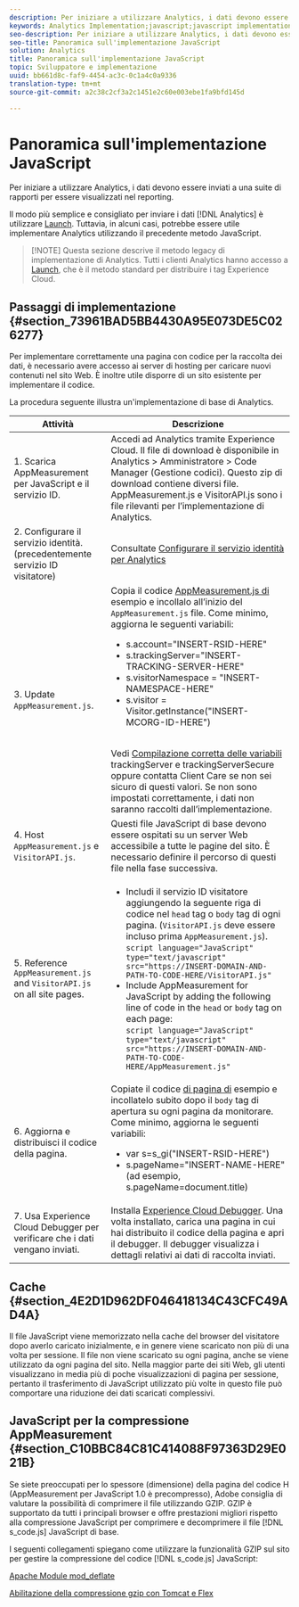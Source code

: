 ```yaml
---
description: Per iniziare a utilizzare Analytics, i dati devono essere inviati a una suite di rapporti per essere visualizzati nel reporting.
keywords: Analytics Implementation;javascript;javascript implementation;appmeasurement;download appmeasurement;Identity Service;visitorapi.js;caching;appmeasurement compressione
seo-description: Per iniziare a utilizzare Analytics, i dati devono essere inviati a una suite di rapporti per essere visualizzati nel reporting.
seo-title: Panoramica sull'implementazione JavaScript
solution: Analytics
title: Panoramica sull'implementazione JavaScript
topic: Sviluppatore e implementazione
uuid: bb661d8c-faf9-4454-ac3c-0c1a4c0a9336
translation-type: tm+mt
source-git-commit: a2c38c2cf3a2c1451e2c60e003ebe1fa9bfd145d

---
```



# Panoramica sull'implementazione JavaScript

Per iniziare a utilizzare Analytics, i dati devono essere inviati a una suite di rapporti per essere visualizzati nel reporting.

Il modo più semplice e consigliato per inviare i dati [!DNL Analytics] è utilizzare [Launch](/help/implement/implement-with-launch/create-analytics-property.md). Tuttavia, in alcuni casi, potrebbe essere utile implementare Analytics utilizzando il precedente metodo JavaScript.

> [!NOTE] Questa sezione descrive il metodo legacy di implementazione di Analytics. Tutti i clienti Analytics hanno accesso a [Launch](/help/implement/implement-with-launch/create-analytics-property.md), che è il metodo standard per distribuire i tag Experience Cloud.

## Passaggi di implementazione {#section_73961BAD5BB4430A95E073DE5C026277}

Per implementare correttamente una pagina con codice per la raccolta dei dati, è necessario avere accesso ai server di hosting per caricare nuovi contenuti nel sito Web. È inoltre utile disporre di un sito esistente per implementare il codice.

La procedura seguente illustra un'implementazione di base di Analytics.

| Attività | Descrizione |
|--- |--- |
| 1. Scarica AppMeasurement per JavaScript e il servizio ID. | Accedi ad Analytics tramite Experience Cloud. Il file di download è disponibile in Analytics &gt; Amministratore &gt; Code Manager (Gestione codici).  Questo zip di download contiene diversi file.  AppMeasurement.js e VisitorAPI.js sono i file rilevanti per l’implementazione di Analytics. |
| 2. Configurare il servizio identità. (precedentemente servizio ID visitatore) | Consultate [Configurare il servizio identità per Analytics](https://docs.adobe.com/content/help/en/id-service/using/home.html) |
| 3. Update `AppMeasurement.js`. | Copia il codice [AppMeasurement.js di](https://docs.adobe.com/content/help/en/analytics/implementation/javascript-implementation/appmeasure-mjs-pagecode.html#section_4351543F2D6049218E18B48769D471E2) esempio e incollalo all’inizio del `AppMeasurement.js` file. Come minimo, aggiorna le seguenti variabili:<ul><li>s.account="INSERT-RSID-HERE"</li><li>s.trackingServer="INSERT-TRACKING-SERVER-HERE"</li><li>s.visitorNamespace = "INSERT-NAMESPACE-HERE"</li><li>s.visitor = Visitor.getInstance("INSERT-MCORG-ID-HERE")</li></ul><br>Vedi [Compilazione corretta delle variabili](https://helpx.adobe.com/analytics/kb/determining-data-center.html) trackingServer e trackingServerSecure oppure contatta Client Care se non sei sicuro di questi valori. Se non sono impostati correttamente, i dati non saranno raccolti dall’implementazione.</br> |
| 4. Host `AppMeasurement.js` e `VisitorAPI.js`. | Questi file JavaScript di base devono essere ospitati su un server Web accessibile a tutte le pagine del sito. È necessario definire il percorso di questi file nella fase successiva. |
| 5. Reference `AppMeasurement.js` and `VisitorAPI.js`  on all site pages. | <ul><li>Includi il servizio ID visitatore aggiungendo la seguente riga di codice nel `head` tag o `body` tag di ogni pagina. (`VisitorAPI.js` deve essere incluso prima `AppMeasurement.js`).<br>`script language="JavaScript" type="text/javascript" src="https://INSERT-DOMAIN-AND-PATH-TO-CODE-HERE/VisitorAPI.js"`</br></li><li>Include AppMeasurement for JavaScript by adding the following line of code in the `head` or `body` tag on each page:<br>`script language="JavaScript" type="text/javascript"  src="https://INSERT-DOMAIN-AND-PATH-TO-CODE-HERE/AppMeasurement.js"`</br></li></ul> |
| 6. Aggiorna e distribuisci il codice della pagina. | Copiate il codice [di pagina di](https://docs.adobe.com/content/help/en/analytics/implementation/javascript-implementation/appmeasure-mjs-pagecode.html#section_042412C29CC249E298F19B2BC2F43CE7) esempio e incollatelo subito dopo il `body` tag di apertura su ogni pagina da monitorare. Come minimo, aggiorna le seguenti variabili:<ul><li>var s=s_gi("INSERT-RSID-HERE")</li><li>s.pageName="INSERT-NAME-HERE" (ad esempio, s.pageName=document.title)</li></ul> |
| 7. Usa Experience Cloud Debugger per verificare che i dati vengano inviati. | Installa [Experience Cloud Debugger](https://docs.adobe.com/content/help/en/analytics/implementation/testing-and-validation/debugger.html#concept_B26FFE005EDD4E0FACB3117AE3E95AA2). Una volta installato, carica una pagina in cui hai distribuito il codice della pagina e apri il debugger. Il debugger visualizza i dettagli relativi ai dati di raccolta inviati. |

## Cache {#section_4E2D1D962DF046418134C43CFC49AD4A}

Il file JavaScript viene memorizzato nella cache del browser del visitatore dopo averlo caricato inizialmente, e in genere viene scaricato non più di una volta per sessione. Il file non viene scaricato su ogni pagina, anche se viene utilizzato da ogni pagina del sito. Nella maggior parte dei siti Web, gli utenti visualizzano in media più di poche visualizzazioni di pagina per sessione, pertanto il trasferimento di JavaScript utilizzato più volte in questo file può comportare una riduzione dei dati scaricati complessivi.

## JavaScript per la compressione AppMeasurement {#section_C10BBC84C81C414088F97363D29E021B}

Se siete preoccupati per lo spessore (dimensione) della pagina del codice H (AppMeasurement per JavaScript 1.0 è precompresso), Adobe consiglia di valutare la possibilità di comprimere il file utilizzando GZIP. GZIP è supportato da tutti i principali browser e offre prestazioni migliori rispetto alla compressione JavaScript per comprimere e decomprimere il file [!DNL s_code.js] JavaScript di base.

I seguenti collegamenti spiegano come utilizzare la funzionalità GZIP sul sito per gestire la compressione del codice [!DNL s_code.js] JavaScript:

[Apache Module mod_deflate](https://httpd.apache.org/docs/2.0/mod/mod_deflate.html)

[Abilitazione della compressione gzip con Tomcat e Flex](https://www.cubicleman.com/2007/04/06/enabling-gzip-compression-with-tomcat-and-flex/)
